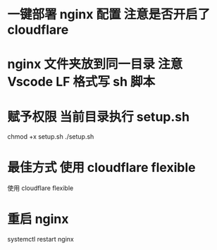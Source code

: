 # 一键部署 nginx 配置 注意是否开启了 cloudflare

# nginx 文件夹放到同一目录 注意 Vscode LF 格式写 sh 脚本

# 赋予权限 当前目录执行 setup.sh

chmod +x setup.sh
./setup.sh

# 最佳方式 使用 cloudflare flexible

使用 cloudflare flexible

# 重启 nginx

systemctl restart nginx
